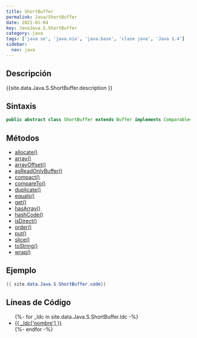 ```yaml
---
title: ShortBuffer
permalink: Java/ShortBuffer
date: 2021-01-04
key: JavaJava.S.ShortBuffer
category: java
tags: ['java se', 'java.nio', 'java.base', 'clase java', 'Java 1.4']
sidebar: 
  nav: java
---
```


## Descripción
{{site.data.Java.S.ShortBuffer.description }}

## Sintaxis
~~~java
public abstract class ShortBuffer extends Buffer implements Comparable<ShortBuffer>
~~~

## Métodos
* [allocate()](/Java/ShortBuffer/allocate)
* [array()](/Java/ShortBuffer/array)
* [arrayOffset()](/Java/ShortBuffer/arrayOffset)
* [asReadOnlyBuffer()](/Java/ShortBuffer/asReadOnlyBuffer)
* [compact()](/Java/ShortBuffer/compact)
* [compareTo()](/Java/ShortBuffer/compareTo)
* [duplicate()](/Java/ShortBuffer/duplicate)
* [equals()](/Java/ShortBuffer/equals)
* [get()](/Java/ShortBuffer/get)
* [hasArray()](/Java/ShortBuffer/hasArray)
* [hashCode()](/Java/ShortBuffer/hashCode)
* [isDirect()](/Java/ShortBuffer/isDirect)
* [order()](/Java/ShortBuffer/order)
* [put()](/Java/ShortBuffer/put)
* [slice()](/Java/ShortBuffer/slice)
* [toString()](/Java/ShortBuffer/toString)
* [wrap()](/Java/ShortBuffer/wrap)

## Ejemplo
~~~java
{{ site.data.Java.S.ShortBuffer.code}}
~~~

## Líneas de Código
<ul>
{%- for _ldc in site.data.Java.S.ShortBuffer.ldc -%}
   <li>
       <a href="{{_ldc['url'] }}">{{ _ldc['nombre'] }}</a>
   </li>
{%- endfor -%}
</ul>
